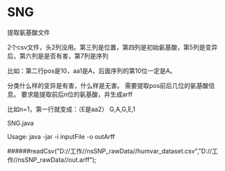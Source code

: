 # SNG
提取氨基酸文件

2个csv文件，头2列没用。第三列是位置，第四列是初始氨基酸，第5列是变异后，第六列是是否有害，第7列是序列
 
比如：第二行pos是10，aa1是A，后面序列的第10位一定是A。
 
分类什么样的变异是有害，什么样是无害。
需要提取pos前后几位的氨基酸信息。
要求能提取前后n位的氨基酸，并生成arff
 
比如n=1，第一行就变成：（E是aa2）
G,A,G,E,1

SNG.java

Usage:
java -jar -i inputFile -o outArff

######readCsv("D://工作//nsSNP_rawData//humvar_dataset.csv","D://工作//nsSNP_rawData//out.arff");

